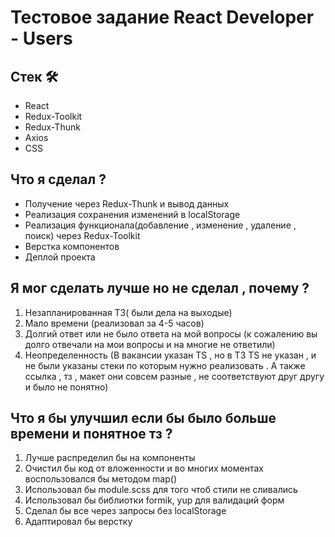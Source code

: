 # Тестовое задание React Developer - Users


## Стек 🛠

- React
- Redux-Toolkit
- Redux-Thunk
- Axios
- CSS

## Что я сделал ?

- Получение  через Redux-Thunk  и вывод данных
- Реализация сохранения изменений в localStorage
- Реализация функционала(добавление , изменение , удаление , поиск) через Redux-Toolkit
- Верстка компонентов 
- Деплой проекта 

## Я мог сделать лучше но не сделал , почему ?

1. Незапланированная ТЗ( были дела на выходые)
2. Мало времени (реализовал за 4-5 часов)
3. Долгий ответ или не было ответа на мой вопросы (к сожалению вы долго отвечали на мои вопросы и на многие не ответили)
4. Неопределенность (В вакансии указан TS , но в ТЗ TS не указан , и не были указаны стеки по которым нужно реализовать . А также ссылка , тз , макет они совсем разные , не  соответствуют друг другу и было не понятно)


## Что я бы улучшил если бы было больше времени и понятное тз ?

1. Лучше распределил бы на компоненты 
2. Очистил бы код от вложенности и во многих моментах воспользовался бы методом map()
3. Использовал бы module.scss для того чтоб стили не сливались
4. Использовал бы библиотки formik, yup для валидаций форм
5. Сделал бы все через запросы без localStorage
6. Адаптировал бы верстку  